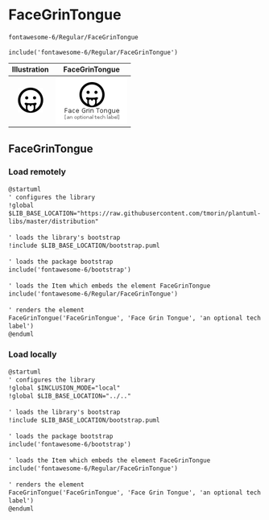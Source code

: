 # FaceGrinTongue


```text
fontawesome-6/Regular/FaceGrinTongue
```

```text
include('fontawesome-6/Regular/FaceGrinTongue')
```



| Illustration | FaceGrinTongue |
| :---: | :---: |
| ![illustration for Illustration](../../fontawesome-6/Regular/FaceGrinTongue.png) | ![illustration for FaceGrinTongue](../../fontawesome-6/Regular/FaceGrinTongue.Local.png) |




## FaceGrinTongue

### Load remotely
```plantuml
@startuml
' configures the library
!global $LIB_BASE_LOCATION="https://raw.githubusercontent.com/tmorin/plantuml-libs/master/distribution"

' loads the library's bootstrap
!include $LIB_BASE_LOCATION/bootstrap.puml

' loads the package bootstrap
include('fontawesome-6/bootstrap')

' loads the Item which embeds the element FaceGrinTongue
include('fontawesome-6/Regular/FaceGrinTongue')

' renders the element
FaceGrinTongue('FaceGrinTongue', 'Face Grin Tongue', 'an optional tech label')
@enduml
```

### Load locally
```plantuml
@startuml
' configures the library
!global $INCLUSION_MODE="local"
!global $LIB_BASE_LOCATION="../.."

' loads the library's bootstrap
!include $LIB_BASE_LOCATION/bootstrap.puml

' loads the package bootstrap
include('fontawesome-6/bootstrap')

' loads the Item which embeds the element FaceGrinTongue
include('fontawesome-6/Regular/FaceGrinTongue')

' renders the element
FaceGrinTongue('FaceGrinTongue', 'Face Grin Tongue', 'an optional tech label')
@enduml
```

